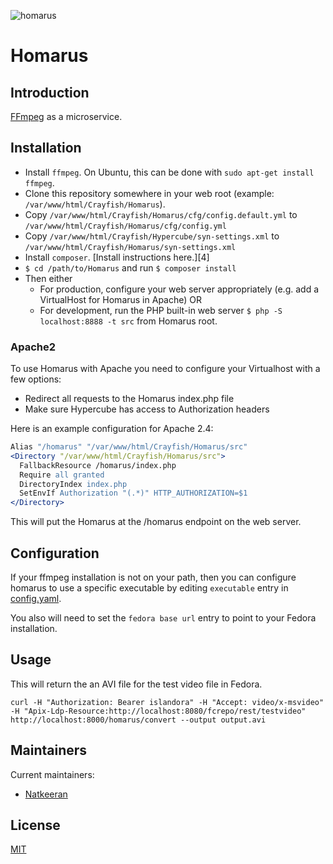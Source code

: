 ![homarus](https://user-images.githubusercontent.com/2371345/48797524-c8c14300-ecd8-11e8-907d-9628fb6afacc.png) 
# Homarus                                          

## Introduction

[FFmpeg](https://www.ffmpeg.org/) as a microservice.

## Installation
- Install `ffmpeg`.  On Ubuntu, this can be done with `sudo apt-get install ffmpeg`. 
- Clone this repository somewhere in your web root (example: `/var/www/html/Crayfish/Homarus`).
- Copy `/var/www/html/Crayfish/Homarus/cfg/config.default.yml` to `/var/www/html/Crayfish/Homarus/cfg/config.yml`
- Copy `/var/www/html/Crayfish/Hypercube/syn-settings.xml` to `/var/www/html/Crayfish/Homarus/syn-settings.xml`
- Install `composer`.  [Install instructions here.][4]
- `$ cd /path/to/Homarus` and run `$ composer install`
- Then either
  - For production, configure your web server appropriately (e.g. add a VirtualHost for Homarus in Apache) OR
  - For development, run the PHP built-in web server `$ php -S localhost:8888 -t src` from Homarus root.
  

### Apache2

To use Homarus with Apache you need to configure your Virtualhost with a few options:
- Redirect all requests to the Homarus index.php file
- Make sure Hypercube has access to Authorization headers

Here is an example configuration for Apache 2.4:
```apache
Alias "/homarus" "/var/www/html/Crayfish/Homarus/src"
<Directory "/var/www/html/Crayfish/Homarus/src">
  FallbackResource /homarus/index.php
  Require all granted
  DirectoryIndex index.php
  SetEnvIf Authorization "(.*)" HTTP_AUTHORIZATION=$1
</Directory>
```

This will put the Homarus at the /homarus endpoint on the web server.

## Configuration

If your ffmpeg installation is not on your path, then you can configure homarus to use a specific executable by editing `executable` entry in [config.yaml](./cfg/config.example.yaml).

You also will need to set the `fedora base url` entry to point to your Fedora installation.

## Usage
This will return the an AVI file for the test video file in Fedora.  
```
curl -H "Authorization: Bearer islandora" -H "Accept: video/x-msvideo" -H "Apix-Ldp-Resource:http://localhost:8080/fcrepo/rest/testvideo" http://localhost:8000/homarus/convert --output output.avi
```

## Maintainers

Current maintainers:

* [Natkeeran](https://github.com/Natkeeran)

## License

[MIT](https://opensource.org/licenses/MIT)
